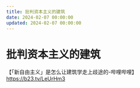```yaml
---
title: 批判资本主义的建筑
date: 2024-02-07 00:00:00
updated: 2024-02-07 00:00:00
---
```


# 批判资本主义的建筑

【「新自由主义」是怎么让建筑学走上歧途的-哔哩哔哩】 https://b23.tv/LeUrHm3
